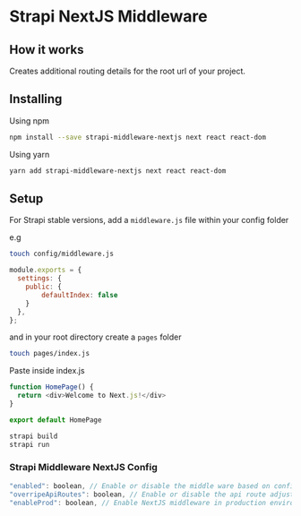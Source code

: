 # Strapi NextJS Middleware

## How it works

Creates additional routing details for the root url of your project.


## Installing

Using npm

```bash
npm install --save strapi-middleware-nextjs next react react-dom
```

Using yarn

```bash
yarn add strapi-middleware-nextjs next react react-dom
```

## Setup

For Strapi stable versions, add a `middleware.js` file within your config folder

e.g

```bash
touch config/middleware.js
```

```javascript
module.exports = {
  settings: {
    public: {
        defaultIndex: false
    }
  },
};
```

and in your root directory create a `pages` folder

```bash
touch pages/index.js
```

Paste inside index.js
```javascript
function HomePage() {
  return <div>Welcome to Next.js!</div>
}

export default HomePage
```

```bash
strapi build
strapi run
```

### Strapi Middleware NextJS Config
```javascript
"enabled": boolean, // Enable or disable the middle ware based on config
"overripeApiRoutes": boolean, // Enable or disable the api route adjustment [default:"/api/{route}"), false:"/{route}" ]
"enableProd": boolean, // Enable NextJS middleware in production environment 
```